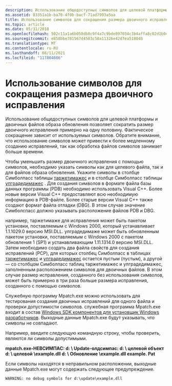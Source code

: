 ```yaml
---
description: Использование общедоступных символов для целевой платформы и двоичных файлов образа обновления позволяет сократить размер двоичного исправления примерно на одну половину.
ms.assetid: 83351a1b-ba70-4f0b-bacf-71ad7993a5aa
title: Использование символов для сокращения размера двоичного исправления
ms.topic: article
ms.date: 05/31/2018
ms.openlocfilehash: 502c11a1a6b058db8c9f4a7c9bde897034c3b4affa8c02d1b049d754013f4455
ms.sourcegitcommit: e858bbe701567d4583c50a11326e42d7ea51804b
ms.translationtype: MT
ms.contentlocale: ru-RU
ms.lasthandoff: 08/11/2021
ms.locfileid: "117804086"
---
```

# <a name="using-symbols-to-reduce-binary-patch-size"></a>Использование символов для сокращения размера двоичного исправления

Использование общедоступных символов для целевой платформы и двоичных файлов образа обновления позволяет сократить размер двоичного исправления примерно на одну половину. Фактическое сокращение зависит от используемых символов. Обратите внимание, что использование символов может привести к более медленному созданию исправлений, так как обработка файлов символов занимает больше времени.

Чтобы уменьшить размер двоичного исправления с помощью символов, необходимо указать символы как для целевого файла, так и для файлов образа обновления. Укажите символы в столбце Симболпасс таблицы [таржетимажес](targetimages-table-patchwiz-dll-.md) и в столбце Симболпасс таблицы [упградедимажес](upgradedimages-table-patchwiz-dll-.md) . Для создания символов в формате файла базы данных программы (PDB) необходимо использовать Visual C++. Более новые версии Visual C++ предоставляют всю необходимую информацию в PDB-файле. Более старые версии Visual C++ также создают формат файла отладки (DBG). В этом случае значение Симболспасс должно указывать расположение файлов PDB и DBG.

например, таржетимаже для исправления может быть пакетом установки, поставляемым с Windows 2000, который устанавливает 1.1.1029.0 версию MSI.DLL. упградедимаже может быть обновленным пакетом установки, поставляемым с Windows 2000 с пакетом обновления 1 (SP1) и устанавливающим 1.11.1314.0 версию MSI.DLL. Затем необходимо создать два файла свойств для создания исправлений (PCP), для которых столбец Симболпасс в таблицах [таржетимажес](targetimages-table-patchwiz-dll-.md) и [упградедимажес](upgradedimages-table-patchwiz-dll-.md) остается пустым (пустым), а другой — со столбцом Симболпасс таблиц таржетимажес и упградедимажес, заполненным расположением символов для двоичных файлов. В этом случае размер исправления, созданного без использования символов, может быть примерно в три раза больше размера исправления, созданного с помощью символов.

Служебную программу Mpatch.exe можно использовать для тестирования создания двоичных исправлений для одного файла и проверки допустимости символов. служебная программа Mpatch.exe входит в состав [Windows SDK компонентов для установщик Windows разработчиков](platform-sdk-components-for-windows-installer-developers.md). Выходные данные Mpatch.exe будут указывать, что символы не совпадают.

Например, введите следующую командную строку, чтобы проверить, являются ли символы допустимыми.

**mpatch.exe-НЕВСИМПАС: d: \\ Update-олдсимпас: d: \\ целевой объект d: \\ целевой \\example.dll d: \\ Обновление \\example.dll example. Pat**

Если символы находятся в неправильном расположении, выходные данные Mpatch.exe могут содержать следующее предупреждение.

``` syntax
WARNING: no debug symbols for d:\update\example.dll
```

 

 



